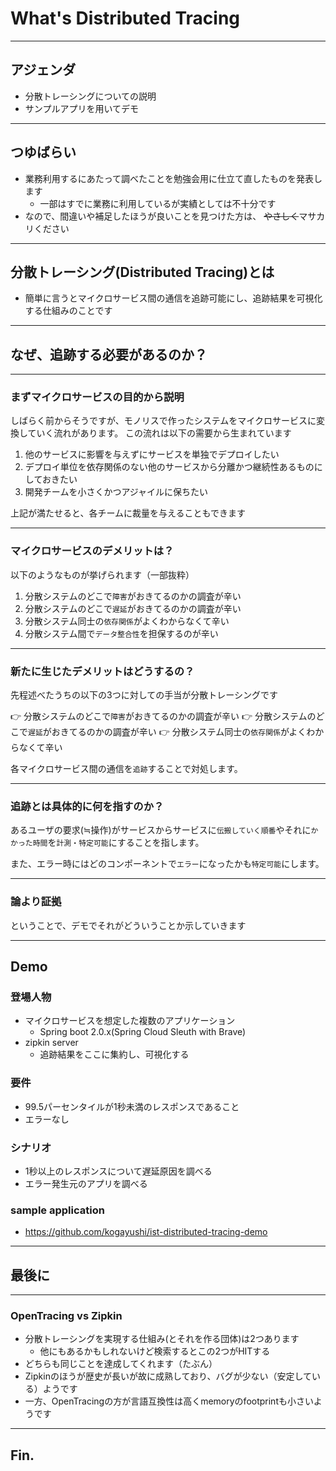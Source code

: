 <!-- $theme: gaia -->
<!-- $size: 16:9 -->
<!-- page_number: true -->
<!-- *page_number: false -->
<!-- *footer: -->
<!-- footer: What's distributed tracing -->
<!-- *footer -->

# What's Distributed Tracing

---
## アジェンダ
- 分散トレーシングについての説明
- サンプルアプリを用いてデモ

---
## つゆばらい
- 業務利用するにあたって調べたことを勉強会用に仕立て直したものを発表します
	- 一部はすでに業務に利用しているが実績としては不十分です
- なので、間違いや補足したほうが良いことを見つけた方は、
~~やさしく~~マサカリください 

---
## 分散トレーシング(Distributed Tracing)とは

- 簡単に言うとマイクロサービス間の通信を追跡可能にし、追跡結果を可視化する仕組みのことです

---
## なぜ、追跡する必要があるのか？

---
### まずマイクロサービスの目的から説明

しばらく前からそうですが、モノリスで作ったシステムをマイクロサービスに変換していく流れがあります。
この流れは以下の需要から生まれています

1. 他のサービスに影響を与えずにサービスを単独でデプロイしたい
2. デプロイ単位を依存関係のない他のサービスから分離かつ継続性あるものにしておきたい
3. 開発チームを小さくかつアジャイルに保ちたい

上記が満たせると、各チームに裁量を与えることもできます


---
### マイクロサービスのデメリットは？
以下のようなものが挙げられます（一部抜粋）
1. 分散システムのどこで`障害`がおきてるのかの調査が辛い
2. 分散システムのどこで`遅延`がおきてるのかの調査が辛い
3. 分散システム同士の`依存関係`がよくわからなくて辛い
4. 分散システム間で`データ整合性`を担保するのが辛い

---
### 新たに生じたデメリットはどうするの？
先程述べたうちの以下の3つに対しての手当が分散トレーシングです

👉 分散システムのどこで`障害`がおきてるのかの調査が辛い
👉 分散システムのどこで`遅延`がおきてるのかの調査が辛い
👉 分散システム同士の`依存関係`がよくわからなくて辛い

各マイクロサービス間の通信を`追跡`することで対処します。

---
### 追跡とは具体的に何を指すのか？
あるユーザの要求(≒操作)がサービスからサービスに`伝搬していく順番`やそれに`かかった時間`を`計測・特定可能`にすることを指します。

また、エラー時にはどのコンポーネントで`エラー`になったかも`特定可能`にします。

---
### 論より証拠
ということで、デモでそれがどういうことか示していきます

---

## Demo
### 登場人物
- マイクロサービスを想定した複数のアプリケーション
 	- Spring boot 2.0.x(Spring Cloud Sleuth with Brave)
- zipkin server
	- 追跡結果をここに集約し、可視化する

### 要件
- 99.5パーセンタイルが1秒未満のレスポンスであること
- エラーなし

### シナリオ
- 1秒以上のレスポンスについて遅延原因を調べる
- エラー発生元のアプリを調べる

### sample application
- https://github.com/kogayushi/ist-distributed-tracing-demo


---
## 最後に
---

### OpenTracing vs Zipkin
- 分散トレーシングを実現する仕組み(とそれを作る団体)は2つあります
	- 他にもあるかもしれないけど検索するとこの2つがHITする
- どちらも同じことを達成してくれます（たぶん）
- Zipkinのほうが歴史が長いが故に成熟しており、バグが少ない（安定している）ようです
- 一方、OpenTracingの方が言語互換性は高くmemoryのfootprintも小さいようです

---

## Fin.
